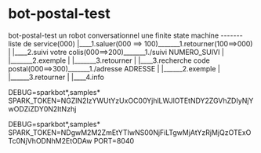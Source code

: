 # bot-postal-test
bot-postal-test
un robot conversationnel
une finite state machine
-------liste de service(000)
  |____1.saluer(000 ==> 100)_______1.retourner(100==>000)
  |
  |____2.suivi votre colis(000==>200)_______1./suivi NUMERO_SUIVI
  |                                 |_______2.exemple
  |                                 |_______3.retourner
  |
  |____3.recherche code postal(000==>300)_______1./adresse ADRESSE
  |                                     |______2.exemple
  |                                     |______3.retourner
  |
  |____4.info

DEBUG=sparkbot*,samples* SPARK_TOKEN=NGZlN2IzYWUtYzUxOC00YjhlLWJlOTEtNDY2ZGVhZDIyNjYwODZiZDY0N2ItNzhj


DEBUG=sparkbot*,samples* SPARK_TOKEN=NDgwM2M2ZmEtYTIwNS00NjFiLTgwMjAtYzRjMjQzOTExOTc0NjVhODNhM2EtODAw PORT=8040
